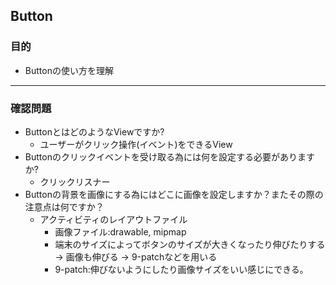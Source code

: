 ## Button

### 目的
* Buttonの使い方を理解

---
### 確認問題
* ButtonとはどのようなViewですか?
  * ユーザーがクリック操作(イベント)をできるView
* Buttonのクリックイベントを受け取る為には何を設定する必要がありますか?
  * クリックリスナー
* Buttonの背景を画像にする為にはどこに画像を設定しますか？またその際の注意点は何ですか？
  * アクティビティのレイアウトファイル
    * 画像ファイル:drawable, mipmap
    * 端末のサイズによってボタンのサイズが大きくなったり伸びたりする
      → 画像も伸びる
      → 9-patchなどを用いる
    * 9-patch:伸びないようにしたり画像サイズをいい感じにできる。
